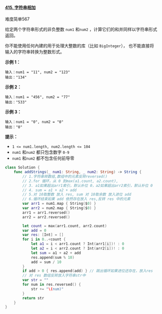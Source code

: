 #### [415. 字符串相加](https://leetcode.cn/problems/add-strings/)

难度简单567

给定两个字符串形式的非负整数 `num1` 和`num2` ，计算它们的和并同样以字符串形式返回。

你不能使用任何內建的用于处理大整数的库（比如 `BigInteger`）， 也不能直接将输入的字符串转换为整数形式。

 

**示例 1：**

```
输入：num1 = "11", num2 = "123"
输出："134"
```

**示例 2：**

```
输入：num1 = "456", num2 = "77"
输出："533"
```

**示例 3：**

```
输入：num1 = "0", num2 = "0"
输出："0"
```

 

 

**提示：**

- `1 <= num1.length, num2.length <= 104`
- `num1` 和`num2` 都只包含数字 `0-9`
- `num1` 和`num2` 都不包含任何前导零



```swift
class Solution {
    func addStrings(_ num1: String, _ num2: String) -> String {
        // 1.字符串转数组,数组中的元素反转reversed()
        // 2.for 循环，从 0 到max(a1.count, a2.count), 
        // 3. a1如果超出arr1索引，默认补位 0，a2如果超出arr2索引，默认补位 0
        // 4. sum = a1 + a2 + add
        // 5.对 10取整数 放入 res, sum 对 10取余数 放入进位 add
        // 6.循环结束如果 add 依然存在放入 res,反转 res 中的元素
        var arr1 = num1.map { String($0) }
        var arr2 = num2.map { String($0) }
        arr1 = arr1.reversed()
        arr2 = arr2.reversed()

        let count = max(arr1.count, arr2.count)
        var add = 0
        var res: [Int] = []
        for i in 0..<count {
            let a1 = i < arr1.count ? Int(arr1[i])! : 0
            let a2 = i < arr2.count ? Int(arr2[i])! : 0
            let sum = a1 + a2 + add
            res.append(sum % 10) 
            add = sum / 10 
        }
        if add > 0 { res.append(add) } // 跳出循环如果进位还存在，放入res
        // 对 res 数组反转放入字符串str中
        var str = ""
        for num in res.reversed() {
            str += "\(num)"
        }
        return str
    }
}
```

